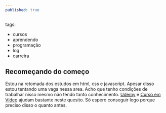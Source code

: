 ```yaml
---
published: true
---
```

tags:
- cursos
- aprendendo
- programação
- log
- carreira
## Recomeçando do começo

Estou na retomada dos estudos em html, css e javascript. Apesar disso estou tentando uma vaga nessa area. Acho que tenho condições de trabalhar nisso mesmo não tendo tanto conhecimento. [Udemy](www.udemy.com) e [Curso em Video](https://www.youtube.com/user/cursosemvideo) ajudam bastante neste quesito. Só espero conseguir logo porque preciso disso o quanto antes. 
